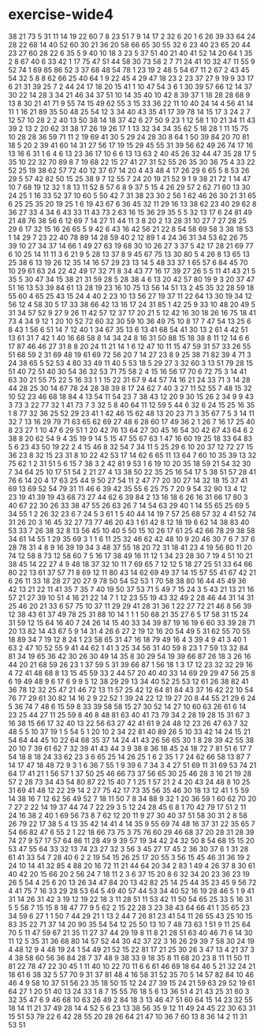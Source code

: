 # exercise-wide4
38
21
73
5
31
11
14
19
22
60
7
8
23
51
7
9
14
17
2
32
6
20
1
6
26
39
33
64
24
28
22
68
14
40
52
60
30
21
36
20
58
66
65
30
55
32
6
23
40
23
65
20
44
23
27
60
28
22
6
35
5
9
40
10
18
3
23
5
37
51
40
21
40
41
52
14
20
64
1
35
2
8
67
40
6
33
42
1
17
75
47
51
44
58
30
73
58
2
7
71
24
41
10
32
47
11
55
9
52
74
1
69
85
86
52
3
37
68
48
54
78
1
23
19
2
48
5
54
67
11
2
67
2
43
45
54
32
5
8
8
62
66
25
40
64
1
9
22
45
4
29
47
18
23
2
23
37
27
9
19
9
33
17
6
21
31
39
25
7
2
44
24
17
18
20
15
41
1
10
47
54
3
6
1
30
39
57
66
12
14
37
30
22
14
28
3
34
21
46
34
37
51
10
14
35
40
10
42
8
39
37
1
18
28
28
68
9
13
8
30
21
41
71
9
55
74
15
49
62
55
3
15
33
36
22
11
10
40
24
14
4
56
41
14
11
1
16
21
89
35
50
48
25
54
12
3
34
40
43
35
41
17
39
78
14
15
17
3
24
2
7
12
57
10
28
2
2
40
13
50
38
14
18
37
42
6
27
50
9
23
1
12
58
1
10
21
34
11
43
39
2
13
2
20
62
31
38
17
26
19
26
17
1
13
32
34
34
35
62
5
18
28
1
11
15
75
10
28
28
36
59
71
11
2
19
69
41
30
5
29
24
28
30
8
64
1
50
39
84
20
70
81
18
5
20
2
39
41
60
14
31
27
56
17
19
15
29
45
55
31
39
56
62
49
26
74
17
16
13
16
6
31
1
6
4
6
13
23
36
17
10
6
6
13
13
63
2
40
45
26
32
44
47
35
28
17
5
35
10
22
32
70
89
8
7
19
68
22
15
27
41
27
31
52
55
26
35
30
36
75
4
33
22
52
25
19
38
62
57
72
40
12
37
67
14
20
4
43
48
4
17
26
29
6
65
5
8
53
26
29
5
57
42
82
50
15
25
38
9
7
12
55
7
24
20
19
21
52
9
1
9
38
21
72
1
14
47
10
7
68
19
12
32
1
8
13
11
52
8
57
6
8
9
37
5
15
4
26
29
57
2
62
71
60
13
30
24
25
1
16
33
52
37
10
60
5
50
42
7
31
38
23
30
2
56
1
62
46
26
30
21
31
65
6
25
25
35
20
19
25
1
6
19
43
67
6
36
45
32
11
29
16
13
38
62
23
40
29
62
8
36
27
33
4
34
6
43
33
11
43
73
2
63
16
15
36
29
35
5
5
32
13
17
6
24
81
49
21
48
76
38
56
6
12
69
7
14
27
11
44
11
3
8
20
2
13
28
31
10
27
7
27
28
25
29
6
17
32
15
16
26
65
5
9
42
6
43
16
42
56
21
22
8
54
58
69
58
3
38
18
53
1
14
29
7
23
22
40
78
89
14
28
59
40
2
12
89
1
4
24
36
31
34
53
62
26
75
39
10
27
34
37
14
66
1
49
27
63
19
68
30
10
26
27
3
37
5
42
17
28
21
69
77
6
10
25
14
11
11
3
6
21
9
5
28
13
37
8
9
45
67
75
13
30
80
5
4
26
8
13
65
13
25
38
6
13
19
26
12
35
14
16
57
29
23
13
14
5
48
33
37
1
65
57
6
84
45
70
10
29
61
63
24
22
42
49
17
32
71
8
34
43
77
16
17
39
27
26
5
5
11
41
43
21
5
35
5
30
47
34
15
38
21
31
59
28
5
28
38
4
6
13
20
42
57
80
19
9
3
20
37
47
51
16
13
53
39
84
61
13
28
19
23
16
10
75
13
56
14
51
13
2
45
35
32
28
59
18
55
60
4
65
25
43
15
24
4
40
2
23
10
13
56
27
19
37
11
22
64
13
30
19
34
12
56
12
4
58
30
5
17
33
38
66
42
13
16
17
24
31
85
1
42
25
9
33
10
48
20
49
5
31
34
57
52
9
27
9
26
11
42
57
12
37
17
20
21
5
12
42
16
30
18
26
16
75
18
41
73
4
34
9
12
1
20
10
52
72
60
32
30
59
10
36
49
75
10
8
17
7
47
54
13
25
6
8
43
1
56
6
51
14
7
12
40
1
34
67
35
13
6
13
41
68
54
41
30
13
2
61
4
42
51
13
61
31
7
42
1
40
16
68
58
8
14
34
24
8
16
31
50
88
15
18
38
8
11
12
14
6
6
17
87
46
46
27
31
8
8
20
24
11
21
14
1
6
12
47
10
11
15
47
59
31
57
33
26
55
51
68
59
2
31
69
48
19
61
69
72
56
20
7
14
27
23
8
9
25
38
71
82
39
4
71
3
24
38
65
5
52
53
4
80
33
49
11
40
5
53
18
5
29
27
3
32
60
3
13
51
79
28
15
51
40
72
51
40
30
54
36
32
53
71
75
58
2
4
15
16
56
17
70
6
72
75
3
14
41
63
30
21
55
75
22
5
16
33
1
1
15
22
31
67
9
44
57
74
16
21
24
33
71
3
14
28
44
28
25
30
14
67
78
24
28
38
39
8
17
24
62
7
40
3
27
11
52
55
7
48
15
32
10
52
23
46
68
18
84
4
13
54
11
54
23
7
38
43
12
20
9
30
15
26
2
34
9
9
43
3
73
3
22
77
32
1
41
73
7
3
32
5
8
40
64
11
12
59
5
44
6
32
6
24
15
25
16
35
1
8
77
32
36
25
52
29
23
41
1
42
46
15
62
48
13
20
23
71
3
35
67
7
5
3
14
11
32
7
13
16
29
79
71
63
65
62
69
27
48
6
28
60
17
49
36
2
1
26
7
16
17
25
40
8
23
27
1
10
47
6
29
51
1
20
42
76
13
64
27
30
45
16
54
30
42
67
43
64
6
2
38
8
20
62
54
9
4
35
19
9
14
5
15
47
55
67
63
1
47
16
60
19
25
18
33
64
83
5
6
23
43
50
19
22
2
4
15
46
8
32
54
7
34
11
5
25
29
6
10
20
37
12
72
27
15
36
23
8
32
15
23
31
8
10
22
42
53
17
14
62
6
65
11
13
64
7
60
10
35
39
13
32
75
62
1
2
31
51
5
6
15
7
38
3
2
42
81
9
53
1
6
19
10
20
35
18
59
21
54
32
30
7
34
64
25
10
17
51
54
2
21
27
4
13
38
50
22
35
25
16
54
17
5
38
51
57
28
41
76
6
14
20
4
17
63
25
44
9
50
27
54
11
2
47
77
20
30
27
14
32
18
15
37
41
69
13
69
52
54
79
31
11
46
6
39
42
35
55
6
25
75
7
20
9
54
32
90
13
4
12
23
19
41
39
19
43
68
73
27
44
62
6
39
84
2
13
16
18
6
26
16
31
66
17
80
3
40
67
22
30
26
33
38
47
55
26
63
26
7
14
54
63
29
40
1
14
55
65
25
69
5
34
55
1
2
26
32
23
6
7
24
5
3
61
1
5
40
44
14
19
7
57
25
68
57
32
4
41
52
74
31
26
20
3
16
45
32
27
73
77
46
20
43
1
61
42
8
12
18
19
6
62
14
38
83
40
53
33
7
26
38
32
8
13
56
45
10
40
5
50
15
10
26
17
61
25
42
66
78
29
38
58
34
61
14
55
1
29
35
69
3
1
1
6
11
25
32
46
62
42
48
10
9
20
46
30
7
6
7
37
6
28
78
31
4
8
9
16
39
19
34
3
48
37
55
18
20
72
31
18
41
23
4
19
56
80
11
20
74
12
58
8
73
12
58
60
7
5
16
17
38
49
16
11
12
1
34
23
28
30
7
19
4
51
10
21
38
45
14
22
27
4
9
48
18
37
32
10
11
7
69
65
7
12
12
5
18
27
25
51
33
64
66
80
22
13
61
37
57
71
8
69
12
11
80
43
14
62
69
49
37
14
15
57
55
41
67
42
21
6
26
11
33
18
28
27
20
27
9
78
50
54
52
53
1
70
58
38
80
16
44
45
49
36
42
13
21
22
11
41
35
7
35
7
40
19
50
37
53
71
5
49
7
15
24
3
5
43
21
13
21
16
57
21
27
39
10
51
4
16
21
22
14
7
1
12
23
55
19
43
32
49
2
28
46
44
31
14
31
25
46
20
21
33
6
57
75
10
37
11
29
29
41
28
31
36
1
22
27
72
21
46
8
56
39
12
38
43
61
37
49
78
25
31
88
10
14
1
1
1
50
68
21
35
27
6
5
17
58
31
15
24
31
59
12
15
64
16
40
7
24
26
14
15
40
33
34
39
87
19
16
19
6
60
33
39
28
71
20
13
82
14
43
67
5
9
14
31
4
26
6
27
2
19
12
16
20
54
49
5
31
62
55
70
55
18
89
34
7
19
12
8
24
1
23
58
65
31
47
16
18
79
49
16
4
3
39
4
9
41
3
40
1
63
2
47
10
52
55
9
41
44
62
1
41
3
25
34
56
31
40
59
8
23
1
7
59
13
32
84
81
34
19
65
36
42
30
26
30
49
14
35
8
30
29
54
19
39
66
87
26
18
3
26
16
44
20
21
68
59
26
23
1
37
59
5
31
39
66
87
1
56
18
1
3
17
12
23
32
32
29
16
4
72
41
48
68
8
13
15
45
59
33
2
44
57
20
40
40
33
14
69
29
29
47
56
25
8
6
19
49
48
9
6
17
6
9
9
5
12
38
29
29
13
34
40
52
25
53
12
61
26
38
82
41
36
78
12
32
25
47
21
46
72
13
11
57
25
42
12
64
81
84
43
37
16
42
22
10
54
76
77
29
61
30
82
14
16
2
9
22
52
1
39
24
22
12
19
27
20
8
44
55
21
29
6
24
5
36
74
7
48
6
15
59
8
33
39
58
58
15
27
30
52
14
27
10
60
63
26
61
6
14
23
25
44
27
11
25
59
8
46
8
48
81
63
40
41
73
79
34
2
28
19
28
15
31
67
3
16
38
15
66
17
32
40
13
22
56
63
27
42
41
61
9
24
48
12
23
26
47
63
7
32
48
5
5
10
37
19
1
5
54
5
1
20
10
2
34
22
81
40
89
26
5
10
33
42
14
24
15
21
54
64
44
45
10
22
64
68
35
37
14
24
41
43
26
56
65
30
1
8
28
39
42
55
38
20
10
7
39
61
62
7
32
39
41
43
44
3
9
38
8
36
18
45
24
18
72
7
81
51
6
17
7
54
18
8
18
24
33
62
23
3
6
65
25
14
26
25
1
6
2
35
1
7
24
62
66
58
13
87
7
14
17
47
18
48
72
9
3
1
6
36
7
55
1
9
39
6
7
34
3
4
27
51
69
11
31
69
53
74
21
64
17
41
21
1
56
57
1
37
50
25
46
66
73
37
56
65
30
25
46
28
3
16
21
19
28
57
2
28
73
34
43
54
80
87
22
15
40
7
1
25
1
57
21
2
4
20
43
24
48
8
10
25
31
69
41
48
12
22
29
14
2
27
75
42
17
73
35
56
35
46
30
18
13
12
41
1
5
59
14
38
16
7
12
62
56
49
52
7
18
11
50
7
8
34
88
9
32
1
20
36
59
1
60
62
70
20
7
27
2
22
14
19
37
44
74
7
22
29
3
5
12
24
28
45
6
8
1
70
42
79
17
51
2
11
24
16
38
2
40
1
69
56
73
8
7
62
12
20
11
9
27
30
40
37
51
58
30
31
2
8
58
26
79
22
17
38
5
4
13
35
42
14
41
4
14
35
9
55
69
74
48
16
37
31
22
35
65
7
54
66
82
47
6
55
2
1
22
18
66
73
75
3
75
76
60
29
46
68
37
20
28
31
28
39
74
27
9
57
17
57
64
86
11
28
49
9
39
57
19
34
42
24
32
50
8
54
68
15
15
20
53
47
55
64
33
32
13
74
23
27
32
3
56
3
45
27
17
45
2
36
30
37
6
1
31
28
61
41
33
54
7
28
40
6
2
2
19
54
15
26
25
17
20
55
3
56
15
45
46
31
36
19
2
24
10
14
41
32
85
4
88
20
16
72
11
21
44
64
20
34
2
83
1
49
4
26
37
8
30
61
40
42
20
15
66
20
2
56
24
7
18
11
2
3
6
37
15
20
8
6
32
34
20
23
36
23
19
26
5
54
4
25
6
20
13
26
34
47
84
20
13
42
82
25
14
25
44
35
23
45
9
56
72
4
41
75
7
16
33
29
28
53
64
5
49
40
57
44
53
34
40
52
16
19
28
46
5
1
9
41
31
14
26
31
42
3
19
12
19
22
18
3
11
28
51
11
53
42
11
50
54
65
25
33
5
16
31
5
5
58
7
15
15
8
18
47
77
9
5
62
2
15
22
28
3
23
38
43
64
66
41
1
35
65
23
34
59
6
27
1
1
50
7
44
29
21
1
13
2
44
7
26
81
23
41
54
11
26
55
43
25
10
15
83
35
22
71
37
14
20
90
35
54
54
12
25
50
13
10
7
48
73
63
1
51
9
11
25
64
70
5
11
47
59
67
21
35
11
27
37
44
29
19
8
11
8
21
28
51
63
40
46
71
6
14
30
11
12
5
35
31
36
68
80
14
57
52
44
30
42
37
22
3
16
26
29
39
7
58
30
24
19
4
48
12
9
4
48
19
24
1
54
49
21
52
15
22
81
17
21
25
30
26
3
47
13
4
21
37
3
4
38
58
60
56
36
84
28
7
37
48
9
38
33
9
18
35
8
11
68
20
23
8
11
11
50
11
81
22
78
47
22
30
45
1
11
40
10
22
70
11
6
6
61
46
69
18
64
46
5
21
32
24
21
18
61
6
38
32
5
57
70
9
31
37
81
48
4
16
58
31
52
35
70
5
14
57
82
84
10
46
46
4
9
58
10
37
51
56
23
35
18
50
15
12
24
27
39
15
24
21
59
63
29
52
19
61
64
27
1
20
51
40
13
24
33
1
8
7
15
55
76
18
5
6
13
36
51
4
21
43
25
31
60
3
32
35
47
6
9
46
68
10
63
26
49
2
84
18
3
13
46
47
51
60
64
15
14
23
32
55
18
14
11
21
37
49
28
14
4
52
5
6
23
13
38
56
35
9
12
11
49
24
45
22
30
63
31
15
51
53
79
22
6
42
28
55
20
28
26
64
21
47
10
36
7
60
13
8
36
14
2
11
31
53
51

